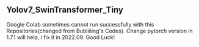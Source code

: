 ## Yolov7_SwinTransformer_Tiny
Google Colab sometimes cannot run successfully with this Repositories(changed from Bubliiiing's Codes).
Change pytorch version in 1.7.1 will help, i fix it in 2022.09. Good Luck!
